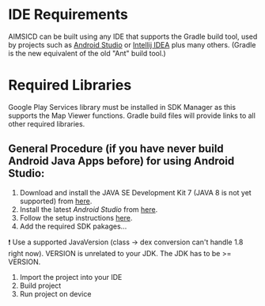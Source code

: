 # IDE Requirements
AIMSICD can be built using any IDE that supports the Gradle build tool, used by projects such as [Android Studio](http://developer.android.com/sdk/installing/studio.html) or [Intellij IDEA](http://www.jetbrains.com/idea/) plus many others. (Gradle is the new equivalent of the old "Ant" build tool.)

# Required Libraries
Google Play Services library must be installed in SDK Manager as this supports the Map Viewer functions. Gradle build files will provide links to all other required libraries.

## General Procedure (if you have never build Android Java Apps before) for using Android Studio:
1. Download and install the JAVA SE Development Kit 7 (JAVA 8 is not yet supported) from [here](http://www.oracle.com/technetwork/java/javase/downloads/jdk7-downloads-1880260.html).
2. Install the latest *Android Studio* from [here](http://developer.android.com/sdk/installing/studio.html).
3. Follow the setup instructions [here](http://developer.android.com/sdk/installing/index.html?pkg=studio).
4. Add the required SDK pakages...

:exclamation: Use a supported JavaVersion (class -> dex conversion can't handle 1.8 right now). VERSION is unrelated to your JDK. The JDK has to be >= VERSION.

1. Import the project into your IDE
2. Build project 
3. Run project on device

